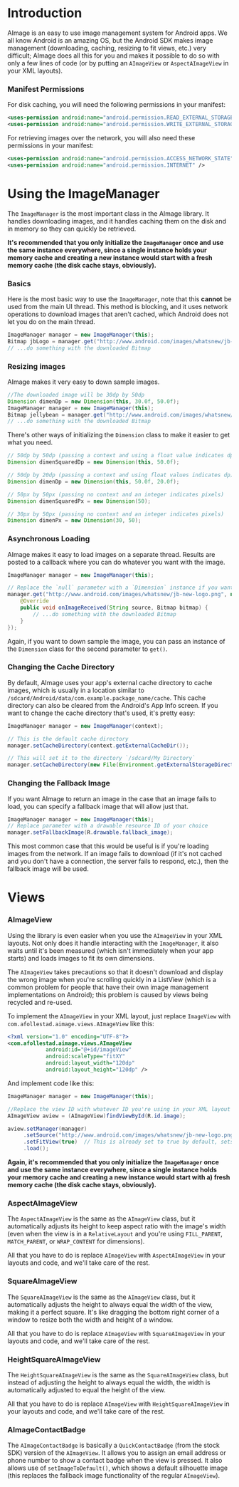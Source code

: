 Introduction
============

AImage is an easy to use image management system for Android apps. We all know Android is an amazing OS, but the Android SDK
makes image management (downloading, caching, resizing to fit views, etc.) very difficult; AImage does all this for you
and makes it possible to do so with only a few lines of code (or by putting an `AImageView` or `AspectAImageView` in your XML
layouts).

### Manifest Permissions

For disk caching, you will need the following permissions in your manifest:

```xml
<uses-permission android:name="android.permission.READ_EXTERNAL_STORAGE" />
<uses-permission android:name="android.permission.WRITE_EXTERNAL_STORAGE" />
```

For retrieving images over the network, you will also need these permissions in your manifest:

```xml
<uses-permission android:name="android.permission.ACCESS_NETWORK_STATE" />
<uses-permission android:name="android.permission.INTERNET" />
```

Using the ImageManager
======================

The `ImageManager` is the most important class in the AImage library. It handles downloading images, and it handles
caching them on the disk and in memory so they can quickly be retrieved.

__It's recommended that you only initialize the `ImageManager` once and use the same instance everywhere, since a single
instance holds your memory cache and creating a new instance would start with a fresh memory cache (the disk cache stays, obviously).__

### Basics

Here is the most basic way to use the `ImageManager`, note that this **cannot** be used from the main UI thread. This method is
blocking, and it uses network operations to download images that aren't cached, which Android does not let you do on the main thread.

```java
ImageManager manager = new ImageManager(this);
Bitmap jbLogo = manager.get("http://www.android.com/images/whatsnew/jb-new-logo.png", null);
// ...do something with the downloaded Bitmap
```

### Resizing images

AImage makes it very easy to down sample images.

```java
//The downloaded image will be 30dp by 50dp
Dimension dimenDp = new Dimension(this, 30.0f, 50.0f);
ImageManager manager = new ImageManager(this);
Bitmap jellybean = manager.get("http://www.android.com/images/whatsnew/jb-new-logo.png", dimenDp);
// ...do something with the downloaded Bitmap
```

There's other ways of initializing the `Dimension` class to make it easier to get what you need.

```java
// 50dp by 50dp (passing a context and using a float value indicates dp)
Dimension dimenSquaredDp = new Dimension(this, 50.0f);

// 50dp by 20dp (passing a context and using float values indicates dp)
Dimension dimenDp = new Dimension(this, 50.0f, 20.0f);

// 50px by 50px (passing no context and an integer indicates pixels)
Dimension dimenSquaredPx = new Dimension(50);

// 30px by 50px (passing no context and an integer indicates pixels)
Dimension dimenPx = new Dimension(30, 50);
```

### Asynchronous Loading

AImage makes it easy to load images on a separate thread. Results are posted to a callback where
you can do whatever you want with the image.

```java
ImageManager manager = new ImageManager(this);

// Replace the `null` parameter with a `Dimension` instance if you want to down sample (like in the above example)
manager.get("http://www.android.com/images/whatsnew/jb-new-logo.png", null, new ImageListener() {
    @Override
    public void onImageReceived(String source, Bitmap bitmap) {
        // ...do something with the downloaded Bitmap
    }
});
```

Again, if you want to down sample the image, you can pass an instance of the `Dimension` class for the second parameter to `get()`.

### Changing the Cache Directory

By default, AImage uses your app's external cache directory to cache images, which is usually in a location similar to
`/sdcard/Android/data/com.example.package_name/cache`. This cache directory can also be cleared from the Android's App Info screen.
If you want to change the cache directory that's used, it's pretty easy:

```java
ImageManager manager = new ImageManager(context);

// This is the default cache directory
manager.setCacheDirectory(context.getExternalCacheDir());

// This will set it to the directory `/sdcard/My Directory`
manager.setCacheDirectory(new File(Environment.getExternalStorageDirectory(), "My Directory"));
```

### Changing the Fallback Image

If you want AImage to return an image in the case that an image fails to load, you can specify a fallback image that will allow
just that.

```java
ImageManager manager = new ImageManager(this);
// Replace parameter with a drawable resource ID of your choice
manager.setFallbackImage(R.drawable.fallback_image);
```

This most common case that this would be useful is if you're loading images from the network. If an image fails to download
(if it's not cached and you don't have a connection, the server fails to respond, etc.), then the fallback image will be used.

Views
======

### AImageView

Using the library is even easier when you use the `AImageView` in your XML layouts. Not only does it handle interacting with
the `ImageManager`, it also waits until it's been measured (which isn't immediately when your app starts) and loads images
to fit its own dimensions.

The `AImageView` takes precautions so that it doesn't download and display the wrong image when you're
scrolling quickly in a ListView (which is a common problem for people that have their own image management implementations on Android);
this problem is caused by views being recycled and re-used.

To implement the `AImageView` in your XML layout, just replace `ImageView` with `com.afollestad.aimage.views.AImageView` like this:

```xml
<?xml version="1.0" encoding="UTF-8"?>
<com.afollestad.aimage.views.AImageView
            android:id="@+id/imageView"
            android:scaleType="fitXY"
            android:layout_width="120dp"
            android:layout_height="120dp" />
```

And implement code like this:

```java
ImageManager manager = new ImageManager(this);

//Replace the view ID with whatever ID you're using in your XML layout
AImageView aview = (AImageView)findViewById(R.id.image);

aview.setManager(manager)
     .setSource("http://www.android.com/images/whatsnew/jb-new-logo.png")
     .setFitView(true)  // This is already set to true by default, sets whether or not the image will be resized to fit the view
     .load();
````

__Again, it's recommended that you only initialize the `ImageManager` once and use the
same instance everywhere, since a single instance holds your memory cache and creating a new instance would start with a)
fresh memory cache (the disk cache stays, obviously).__

### AspectAImageView

The `AspectAImageView` is the same as the `AImageView` class, but it automatically adjusts its height to keep aspect ratio with
the image's width (even when the view is in a `RelativeLayout` and you're using `FILL_PARENT`, `MATCH_PARENT`, or `WRAP_CONTENT` for dimensions).

All that you have to do is replace `AImageView` with `AspectAImageView` in your layouts and code, and we'll take care of
the rest.

### SquareAImageView

The `SquareAImageView` is the same as the `AImageView` class, but it automatically adjusts the height to always equal
the width of the view, making it a perfect square. It's like dragging the bottom right corner of a window to resize both
the width and height of a window.

All that you have to do is replace `AImageView` with `SquareAImageView` in your layouts and code, and we'll take care of
the rest.

### HeightSquareAImageView

The `HeightSquareAImageView` is the same as the `SquareAImageView` class, but instead of adjusting the height to always equal
the width, the width is automatically adjusted to equal the height of the view.

All that you have to do is replace `AImageView` with `HeightSquareAImageView` in your layouts and code, and we'll take care of
the rest.

### AImageContactBadge

The `AImageContactBadge` is basically a `QuickContactBadge` (from the stock SDK) version of the `AImageView`. It allows you to assign an email address or phone number to show a contact badge when the view is pressed. It also allows use of `setImageToDefault()`, which shows a default silhouette image (this replaces the fallback image functionality of the regular `AImageView`).
